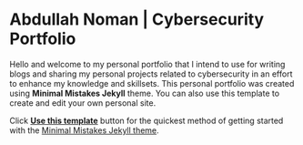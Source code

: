 # Abdullah Noman | Cybersecurity Portfolio 

Hello and welcome to my personal portfolio that I intend to use for writing blogs and sharing my personal projects related to cybersecurity in an effort to enhance my knowledge and skillsets. This personal portfolio was created using **Minimal Mistakes Jekyll** theme. You can also use this template to create and edit your own personal site.

Click [**Use this template**](https://github.com/mmistakes/mm-github-pages-starter/generate) button for the quickest method of getting started with the [Minimal Mistakes Jekyll theme](https://github.com/mmistakes/minimal-mistakes).
